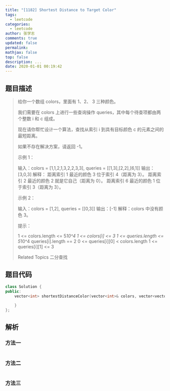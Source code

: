 ```yaml
---
title: "[1182] Shortest Distance to Target Color"
tags:
  - leetcode
categories:
  - leetcode
author: 张学志
comments: true
updated: false
permalink:
mathjax: false
top: false
description: ...
date: 2020-01-01 00:19:42
---
```


## 题目描述

> 给你一个数组 colors，里面有 1、2、 3 三种颜色。 
> 
> 我们需要在 colors 上进行一些查询操作 queries，其中每个待查项都由两个整数 i 和 c 组成。 
> 
> 现在请你帮忙设计一个算法，查找从索引 i 到具有目标颜色 c 的元素之间的最短距离。 
> 
> 如果不存在解决方案，请返回 -1。 
> 
> 
> 
> 示例 1： 
> 
> 输入：colors = [1,1,2,1,3,2,2,3,3], queries = [[1,3],[2,2],[6,1]]
> 输出：[3,0,3]
> 解释： 
> 距离索引 1 最近的颜色 3 位于索引 4（距离为 3）。
> 距离索引 2 最近的颜色 2 就是它自己（距离为 0）。
> 距离索引 6 最近的颜色 1 位于索引 3（距离为 3）。
> 
> 
> 示例 2： 
> 
> 输入：colors = [1,2], queries = [[0,3]]
> 输出：[-1]
> 解释：colors 中没有颜色 3。
> 
> 
> 
> 
> 提示： 
> 
> 
> 1 <= colors.length <= 5*10^4 
> 1 <= colors[i] <= 3 
> 1 <= queries.length <= 5*10^4 
> queries[i].length == 2 
> 0 <= queries[i][0] < colors.length 
> 1 <= queries[i][1] <= 3 
> 
> Related Topics 二分查找

## 题目代码

```cpp
class Solution {
public:
    vector<int> shortestDistanceColor(vector<int>& colors, vector<vector<int>>& queries) {
        
    }
};
```

## 解析

### 方法一

```cpp

```

### 方法二

```cpp

```

### 方法三

```cpp

```

